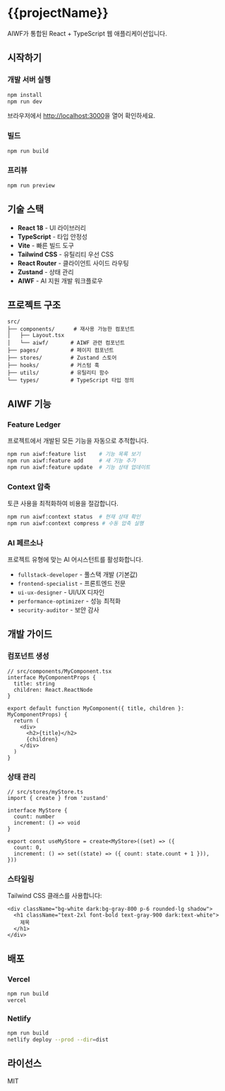# {{projectName}}

AIWF가 통합된 React + TypeScript 웹 애플리케이션입니다.

## 시작하기

### 개발 서버 실행

```bash
npm install
npm run dev
```

브라우저에서 [http://localhost:3000](http://localhost:3000)을 열어 확인하세요.

### 빌드

```bash
npm run build
```

### 프리뷰

```bash
npm run preview
```

## 기술 스택

- **React 18** - UI 라이브러리
- **TypeScript** - 타입 안정성
- **Vite** - 빠른 빌드 도구
- **Tailwind CSS** - 유틸리티 우선 CSS
- **React Router** - 클라이언트 사이드 라우팅
- **Zustand** - 상태 관리
- **AIWF** - AI 지원 개발 워크플로우

## 프로젝트 구조

```
src/
├── components/      # 재사용 가능한 컴포넌트
│   ├── Layout.tsx
│   └── aiwf/       # AIWF 관련 컴포넌트
├── pages/          # 페이지 컴포넌트
├── stores/         # Zustand 스토어
├── hooks/          # 커스텀 훅
├── utils/          # 유틸리티 함수
└── types/          # TypeScript 타입 정의
```

## AIWF 기능

### Feature Ledger

프로젝트에서 개발된 모든 기능을 자동으로 추적합니다.

```bash
npm run aiwf:feature list    # 기능 목록 보기
npm run aiwf:feature add     # 새 기능 추가
npm run aiwf:feature update  # 기능 상태 업데이트
```

### Context 압축

토큰 사용을 최적화하여 비용을 절감합니다.

```bash
npm run aiwf:context status  # 현재 상태 확인
npm run aiwf:context compress # 수동 압축 실행
```

### AI 페르소나

프로젝트 유형에 맞는 AI 어시스턴트를 활성화합니다.

- `fullstack-developer` - 풀스택 개발 (기본값)
- `frontend-specialist` - 프론트엔드 전문
- `ui-ux-designer` - UI/UX 디자인
- `performance-optimizer` - 성능 최적화
- `security-auditor` - 보안 감사

## 개발 가이드

### 컴포넌트 생성

```tsx
// src/components/MyComponent.tsx
interface MyComponentProps {
  title: string
  children: React.ReactNode
}

export default function MyComponent({ title, children }: MyComponentProps) {
  return (
    <div>
      <h2>{title}</h2>
      {children}
    </div>
  )
}
```

### 상태 관리

```tsx
// src/stores/myStore.ts
import { create } from 'zustand'

interface MyStore {
  count: number
  increment: () => void
}

export const useMyStore = create<MyStore>((set) => ({
  count: 0,
  increment: () => set((state) => ({ count: state.count + 1 })),
}))
```

### 스타일링

Tailwind CSS 클래스를 사용합니다:

```tsx
<div className="bg-white dark:bg-gray-800 p-6 rounded-lg shadow">
  <h1 className="text-2xl font-bold text-gray-900 dark:text-white">
    제목
  </h1>
</div>
```

## 배포

### Vercel

```bash
npm run build
vercel
```

### Netlify

```bash
npm run build
netlify deploy --prod --dir=dist
```

## 라이선스

MIT
